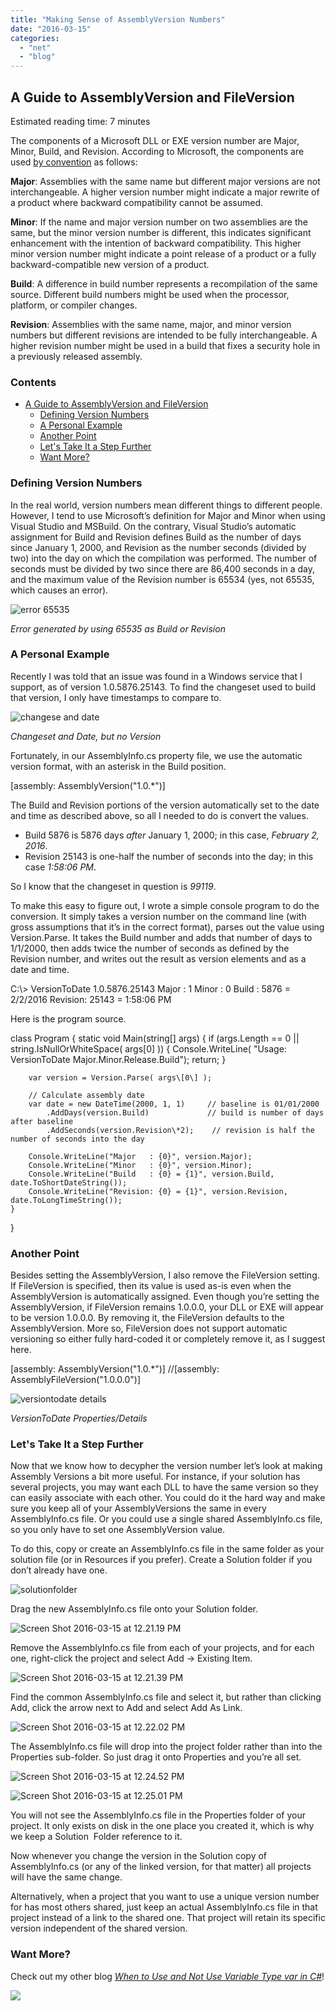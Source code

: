 ```yaml
---
title: "Making Sense of AssemblyVersion Numbers"
date: "2016-03-15"
categories: 
  - "net"
  - "blog"
---
```


## A Guide to AssemblyVersion and FileVersion

Estimated reading time: 7 minutes

The components of a Microsoft DLL or EXE version number are Major, Minor, Build, and Revision. According to Microsoft, the components are used [by convention](https://msdn.microsoft.com/en-us/library/system.version.aspx#Anchor_6) as follows:

**Major**: Assemblies with the same name but different major versions are not interchangeable. A higher version number might indicate a major rewrite of a product where backward compatibility cannot be assumed.

**Minor**: If the name and major version number on two assemblies are the same, but the minor version number is different, this indicates significant enhancement with the intention of backward compatibility. This higher minor version number might indicate a point release of a product or a fully backward-compatible new version of a product.

**Build**: A difference in build number represents a recompilation of the same source. Different build numbers might be used when the processor, platform, or compiler changes.

**Revision**: Assemblies with the same name, major, and minor version numbers but different revisions are intended to be fully interchangeable. A higher revision number might be used in a build that fixes a security hole in a previously released assembly.

### Contents

- [A Guide to AssemblyVersion and FileVersion](#h-a-guide-to-assemblyversion-and-fileversion)
    - [Defining Version Numbers](#h-defining-version-numbers)
    - [A Personal Example](#h-a-personal-example)
    - [Another Point](#h-another-point)
    - [Let's Take It a Step Further](#h-let-s-take-it-a-step-further)
    - [Want More?](#h-want-more)

### Defining Version Numbers

In the real world, version numbers mean different things to different people. However, I tend to use Microsoft’s definition for Major and Minor when using Visual Studio and MSBuild. On the contrary, Visual Studio’s automatic assignment for Build and Revision defines Build as the number of days since January 1, 2000, and Revision as the number seconds (divided by two) into the day on which the compilation was performed. The number of seconds must be divided by two since there are 86,400 seconds in a day, and the maximum value of the Revision number is 65534 (yes, not 65535, which causes an error).

![error 65535](images/error-65535.png)

_Error generated by using 65535 as Build or Revision_

### A Personal Example

Recently I was told that an issue was found in a Windows service that I support, as of version 1.0.5876.25143. To find the changeset used to build that version, I only have timestamps to compare to.

![changese and date](images/changese-and-date.png)

_Changeset and Date, but no Version_

Fortunately, in our AssemblyInfo.cs property file, we use the automatic version format, with an asterisk in the Build position.

\[assembly: AssemblyVersion("1.0.\*")\]

The Build and Revision portions of the version automatically set to the date and time as described above, so all I needed to do is convert the values.

- Build 5876 is 5876 days _after_ January 1, 2000; in this case, _February 2, 2016_.
- Revision 25143 is one-half the number of seconds into the day; in this case _1:58:06 PM_.

So I know that the changeset in question is _99119_.

To make this easy to figure out, I wrote a simple console program to do the conversion. It simply takes a version number on the command line (with gross assumptions that it’s in the correct format), parses out the value using Version.Parse. It takes the Build number and adds that number of days to 1/1/2000, then adds twice the number of seconds as defined by the Revision number, and writes out the result as version elements and as a date and time.

C:\\> VersionToDate 1.0.5876.25143
Major   : 1
Minor   : 0
Build   : 5876 = 2/2/2016
Revision: 25143 = 1:58:06 PM

Here is the program source.

class Program
{
    static void Main(string\[\] args)
    {
        if (args.Length == 0 || string.IsNullOrWhiteSpace( args\[0\] ))
        {
           Console.WriteLine( "Usage: VersionToDate Major.Minor.Release.Build");
           return;
        }

        var version = Version.Parse( args\[0\] );

        // Calculate assembly date
        var date = new DateTime(2000, 1, 1)     // baseline is 01/01/2000
            .AddDays(version.Build)             // build is number of days after baseline
            .AddSeconds(version.Revision\*2);    // revision is half the number of seconds into the day

        Console.WriteLine("Major   : {0}", version.Major);
        Console.WriteLine("Minor   : {0}", version.Minor);
        Console.WriteLine("Build   : {0} = {1}", version.Build, date.ToShortDateString());
        Console.WriteLine("Revision: {0} = {1}", version.Revision, date.ToLongTimeString());
    }
}

### Another Point

Besides setting the AssemblyVersion, I also remove the FileVersion setting. If FileVersion is specified, then its value is used as-is even when the AssemblyVersion is automatically assigned. Even though you’re setting the AssemblyVersion, if FileVersion remains 1.0.0.0, your DLL or EXE will appear to be version 1.0.0.0. By removing it, the FileVersion defaults to the AssemblyVersion. More so, FileVersion does not support automatic versioning so either fully hard-coded it or completely remove it, as I suggest here.

\[assembly: AssemblyVersion("1.0.\*")\]
//\[assembly: AssemblyFileVersion("1.0.0.0")\]

![versiontodate details](images/versiontodate-details.png)

_VersionToDate Properties/Details_

### Let's Take It a Step Further

Now that we know how to decypher the version number let’s look at making Assembly Versions a bit more useful. For instance, if your solution has several projects, you may want each DLL to have the same version so they can easily associate with each other. You could do it the hard way and make sure you keep all of your AssemblyVersions the same in every AssemblyInfo.cs file. Or you could use a single shared AssemblyInfo.cs file, so you only have to set one AssemblyVersion value.

To do this, copy or create an AssemblyInfo.cs file in the same folder as your solution file (or in Resources if you prefer). Create a Solution folder if you don’t already have one.

![solutionfolder](images/solutionfolder.png)

Drag the new AssemblyInfo.cs file onto your Solution folder.

![Screen Shot 2016-03-15 at 12.21.19 PM](images/Screen-Shot-2016-03-15-at-12.21.19-PM.png)

Remove the AssemblyInfo.cs file from each of your projects, and for each one, right-click the project and select Add -> Existing Item.

![Screen Shot 2016-03-15 at 12.21.39 PM](images/Screen-Shot-2016-03-15-at-12.21.39-PM.png)

Find the common AssemblyInfo.cs file and select it, but rather than clicking Add, click the arrow next to Add and select Add As Link.

![Screen Shot 2016-03-15 at 12.22.02 PM](images/Screen-Shot-2016-03-15-at-12.22.02-PM-300x162.png)

The AssemblyInfo.cs file will drop into the project folder rather than into the Properties sub-folder. So just drag it onto Properties and you’re all set.

![Screen Shot 2016-03-15 at 12.24.52 PM](images/Screen-Shot-2016-03-15-at-12.24.52-PM.png)

![Screen Shot 2016-03-15 at 12.25.01 PM](images/Screen-Shot-2016-03-15-at-12.25.01-PM.png)

You will not see the AssemblyInfo.cs file in the Properties folder of your project. It only exists on disk in the one place you created it, which is why we keep a Solution  Folder reference to it.

Now whenever you change the version in the Solution copy of AssemblyInfo.cs (or any of the linked version, for that matter) all projects will have the same change.

Alternatively, when a project that you want to use a unique version number for has most others shared, just keep an actual AssemblyInfo.cs file in that project instead of a link to the shared one. That project will retain its specific version independent of the shared version.

### Want More?

Check out my other blog [_When to Use and Not Use Variable Type var in C#_](https://intellitect.com/when-to-use-and-not-use-var-in-c/)!

![](images/blog-job-ad-2-1024x129.png)
